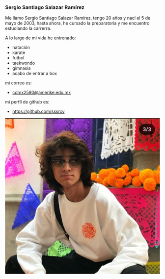 ### Sergio Santiago Salazar Ramírez

Me llamo Sergio Santiago Salazar Ramírez, tengo 20 años y nací el 5 de mayo de 2003, hasta ahora, he cursado la preparatoria y me encuentro estudiando la carrerra.

A lo largo de mi vida he entrenado:

- natación
- karate
- futbol
- taekwondo
- gimnasia
- acabo de entrar a box

mi correo es:

- cdmx2580@amerike.edu.mx

mi perfíl de github es:

- https://github.com/sssrcv

![Sergio Salazar](../img/yo.jpg)
